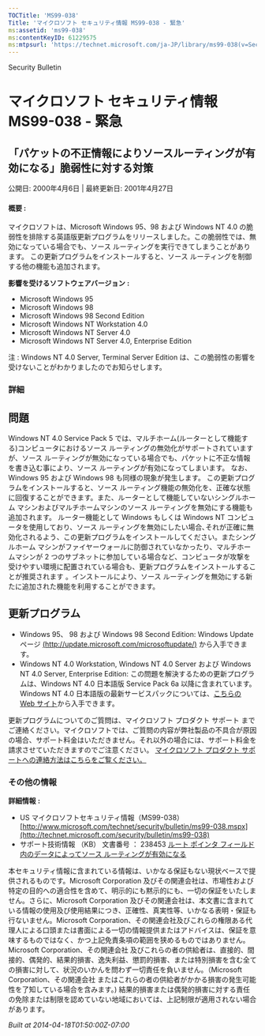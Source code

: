 ```yaml
---
TOCTitle: 'MS99-038'
Title: 'マイクロソフト セキュリティ情報 MS99-038 - 緊急'
ms:assetid: 'ms99-038'
ms:contentKeyID: 61229575
ms:mtpsurl: 'https://technet.microsoft.com/ja-JP/library/ms99-038(v=Security.10)'
---
```


Security Bulletin

マイクロソフト セキュリティ情報 MS99-038 - 緊急
===============================================

「パケットの不正情報によりソースルーティングが有効になる」脆弱性に対する対策
----------------------------------------------------------------------------

公開日: 2000年4月6日 | 最終更新日: 2001年4月27日

#### 概要 :

マイクロソフトは、Microsoft Windows 95、98 および Windows NT 4.0 の脆弱性を排除する英語版更新プログラムをリリースしました。この脆弱性では、無効になっている場合でも、ソース ルーティングを実行できてしまうことがあります。
この更新プログラムをインストールすると、ソース ルーティングを制御する他の機能も追加されます。

**影響を受けるソフトウェアバージョン** **:**

-   Microsoft Windows 95
-   Microsoft Windows 98
-   Microsoft Windows 98 Second Edition
-   Microsoft Windows NT Workstation 4.0
-   Microsoft Windows NT Server 4.0
-   Microsoft Windows NT Server 4.0, Enterprise Edition

注 : Windows NT 4.0 Server, Terminal Server Edition は、この脆弱性の影響を受けないことがわかりましたのでお知らせします。

### 詳細

問題
----

<span></span>
Windows NT 4.0 Service Pack 5 では、マルチホーム(ルーターとして機能する)コンピュータにおけるソース ルーティングの無効化がサポートされていますが、ソース ルーティングが無効になっている場合でも、パケットに不正な情報を書き込む事により、ソース ルーティングが有効になってしまいます。
なお、Windows 95 および Windows 98 も同様の現象が発生します。
この更新プログラムをインストールすると、ソース ルーティング機能の無効化を、正確な状態に回復することができます。また、ルーターとして機能していないシングルホーム マシンおよびマルチホームマシンのソース ルーティングを無効にする機能も追加されます。
ルーター機能として Windows もしくは Windows NT コンピュータを使用しており、ソース ルーティングを無効にしたい場合､それが正確に無効化されるよう、この更新プログラムをインストールしてください。またシングルホーム マシンがファイヤーウォールに防御されていなかったり、マルチホームマシンが 2 つのサブネットに参加している場合など、コンピュータが攻撃を受けやすい環境に配置されている場合も、更新プログラムをインストールすることが推奨されます 。インストールにより、ソース ルーティングを無効にする新たに追加された機能を利用することができます。

更新プログラム
--------------

<span></span>
-   Windows 95、 98 および Windows 98 Second Edition:
    Windows Update ページ [(http://update.microsoft.com/microsoftupdate/)](http://update.microsoft.com/microsoftupdate/) から入手できます。
-   Windows NT 4.0 Workstation, Windows NT 4.0 Server および Windows NT 4.0 Server, Enterprise Edition:
    この問題を解決するための更新プログラムは、Windows NT 4.0 日本語版 Service Pack 6a 以降に含まれています。
    Windows NT 4.0 日本語版の最新サービスパックについては、[こちらの Web サイト](http://www.microsoft.com/japan/ntserver/downloads/sp6a.mspx)から入手できます。

更新プログラムについてのご質問は、マイクロソフト プロダクト サポート までご連絡ください。マイクロソフトでは、ご質問の内容が弊社製品の不具合が原因の場合、サポート料金はいただきません。それ以外の場合には、サポート料金を請求させていただきますのでご注意ください。
[マイクロソフト プロダクト サポートへの連絡方法はこちらをご覧ください。](http://www.microsoft.com/japan/security/support/patchqa.mspx)

### その他の情報

**詳細情報** **:**

-   US マイクロソフトセキュリティ情報（MS99-038）
    [http://www.microsoft.com/technet/security/bulletin/ms99-038.mspx](http://technet.microsoft.com/security/bulletin/ms99-038)
-   サポート技術情報 （KB） 文書番号 ： 238453
    [ルート ポインタ フィールド内のデータによってソース ルーティングが有効になる](http://support.microsoft.com/kb/238453)

本セキュリティ情報に含まれている情報は、いかなる保証もない現状ベースで提供されるものです。Microsoft Corporation 及びその関連会社は、市場性および特定の目的への適合性を含めて、明示的にも黙示的にも、一切の保証をいたしません。さらに、Microsoft Corporation 及びその関連会社は、本文書に含まれている情報の使用及び使用結果につき、正確性、真実性等、いかなる表明・保証も行ないません。Microsoft Corporation、その関連会社及びこれらの権限ある代理人による口頭または書面による一切の情報提供またはアドバイスは、保証を意味するものではなく、かつ上記免責条項の範囲を狭めるものではありません。Microsoft Corporation、その関連会社 及びこれらの者の供給者は、直接的、間接的、偶発的、結果的損害、逸失利益、懲罰的損害、または特別損害を含む全ての損害に対して、状況のいかんを問わず一切責任を負いません。（Microsoft Corporation、その関連会社 またはこれらの者の供給者がかかる損害の発生可能性を了知している場合を含みます。) 結果的損害または偶発的損害に対する責任の免除または制限を認めていない地域においては、上記制限が適用されない場合があります。

*Built at 2014-04-18T01:50:00Z-07:00*
